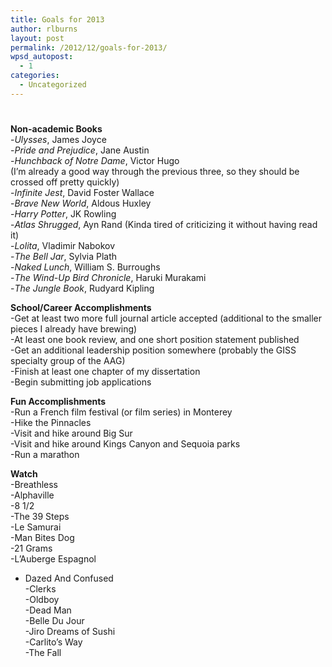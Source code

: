 ```yaml
---
title: Goals for 2013
author: rlburns
layout: post
permalink: /2012/12/goals-for-2013/
wpsd_autopost:
  - 1
categories:
  - Uncategorized
---
```

# 

**Non-academic Books**  
-*Ulysses*, James Joyce  
-*Pride and Prejudice*, Jane Austin  
-*Hunchback of Notre Dame*, Victor Hugo  
(I’m already a good way through the previous three, so they should be crossed off pretty quickly)  
-*Infinite Jest*, David Foster Wallace  
-*Brave New World*, Aldous Huxley  
-*Harry Potter*, JK Rowling  
-*Atlas Shrugged*, Ayn Rand (Kinda tired of criticizing it without having read it)  
-*Lolita*, Vladimir Nabokov  
-*The Bell Jar*, Sylvia Plath  
-*Naked Lunch*, William S. Burroughs  
-*The Wind-Up Bird Chronicle*, Haruki Murakami  
-*The Jungle Book*, Rudyard Kipling

**School/Career Accomplishments**  
-Get at least two more full journal article accepted (additional to the smaller pieces I already have brewing)  
-At least one book review, and one short position statement published  
-Get an additional leadership position somewhere (probably the GISS specialty group of the AAG)  
-Finish at least one chapter of my dissertation  
-Begin submitting job applications

**Fun Accomplishments**  
-Run a French film festival (or film series) in Monterey  
-Hike the Pinnacles  
-Visit and hike around Big Sur  
-Visit and hike around Kings Canyon and Sequoia parks  
-Run a marathon

**Watch**  
-Breathless  
-Alphaville  
-8 1/2  
-The 39 Steps  
-Le Samurai  
-Man Bites Dog  
-21 Grams  
-L’Auberge Espagnol  
-  Dazed And Confused  
-Clerks  
-Oldboy  
-Dead Man  
-Belle Du Jour  
-Jiro Dreams of Sushi  
-Carlito’s Way  
-The Fall